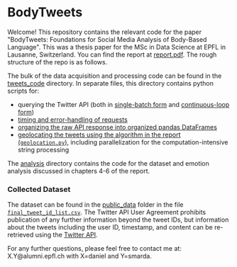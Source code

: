 # BodyTweets

Welcome! This repository contains the relevant code for the paper "BodyTweets: Foundations for Social Media Analysis of Body-Based Language". This was a thesis paper for the MSc in Data Science at EPFL in Lausanne, Switzerland. You can find the report at [report.pdf](report.pdf). The rough structure of the repo is as follows.

The bulk of the data acquisition and processing code can be found in the [tweets_code](tweets_code) directory. In separate files, this directory contains python scripts for:

- querying the Twitter API (both in [single-batch form](tweets_code/get_tweets.py) and [continuous-loop form](tweets_code/get_tweets_loop.py))
- [timing and error-handling of requests](tweets_code/request_management.py)
- [organizing the raw API response into organized pandas DataFrames](tweets_code/read_tweets.py)
- [geolocating the tweets using the algorithm in the report (`geolocation.py`)](tweets_code/geolocation.py), including parallelization for the computation-intensive string processing

The [analysis](analysis) directory contains the code for the dataset and emotion analysis discussed in chapters 4-6 of the report. 

### Collected Dataset

The dataset can be found in the [public_data](public_data) folder in the file [`final_tweet_id_list.csv`](public_data/final_tweet_id_list.csv). The Twitter API User Agreement prohibits publication of any further information beyond the tweet IDs, but information about the tweets including the user ID, timestamp, and content can be re-retrieved using the [Twitter API](https://developer.twitter.com/en/docs/twitter-api/tweets/lookup/quick-start).

For any further questions, please feel free to contact me at: X.Y<span>@</span>alumni.epfl.ch with X=daniel and Y=smarda.
